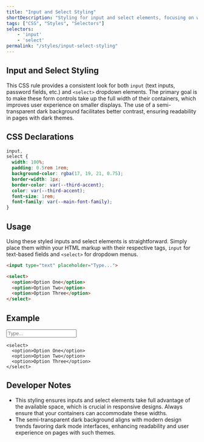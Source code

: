 ```yaml
---
title: "Input and Select Styling"
shortDescription: "Styling for input and select elements, focusing on wider width and dark mode support."
tags: ["CSS", "Styles", "Selectors"]
selectors:
    - 'input'
    - 'select'
permalink: "/styles/input-select-styling"
---
```


## Input and Select Styling

This CSS rule provides a consistent look for both `input` (text inputs, password fields, etc.) and `<select>` dropdown elements. The primary goal is to make these form controls take up the full width of their containers, which improves user experience on smaller displays. The use of a semi-transparent dark background facilitates better contrast, ensuring readability in pages with dark themes.

## CSS Declarations

```css
input,
select {
  width: 100%;
  padding: 0.5rem 1rem;
  background-color: rgba(17, 19, 21, 0.75);
  border-width: 1px;
  border-color: var(--third-accent);
  color: var(--third-accent);
  font-size: 1rem;
  font-family: var(--main-font-family);
}
```

## Usage

Using these styled inputs and select elements is straightforward. Simply place them within your HTML markup with their respective tags, `input` for text-based fields and `<select>` for dropdown menus.

```html
<input type="text" placeholder="Type...">

<select>
  <option>Option One</option>
  <option>Option Two</option>
  <option>Option Three</option>
</select>
```

## Example

<div class="example-container">
    <input type="text" placeholder="Type...">
    
    <select>
      <option>Option One</option>
      <option>Option Two</option>
      <option>Option Three</option>
    </select>
</div>

## Developer Notes

- This styling ensures inputs and select elements take full advantage of the available space, which is crucial in responsive designs. Always ensure that your containers can accommodate these widths.
- The semi-transparent dark background aligns with modern design trends favoring dark mode interfaces, enhancing readability and user experience on pages with such themes.
